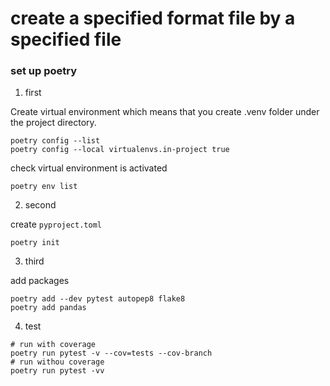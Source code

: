 # create a specified format file by a specified file

### set up poetry

1. first

Create virtual environment which means that you create .venv folder under the project directory.

```shell
poetry config --list
poetry config --local virtualenvs.in-project true
```

check virtual environment is activated

```shell
poetry env list
```

2. second

create `pyproject.toml`

```
poetry init
```

3. third

add packages

```shell
poetry add --dev pytest autopep8 flake8
poetry add pandas
```

4. test

```shell
# run with coverage
poetry run pytest -v --cov=tests --cov-branch
# run withou coverage
poetry run pytest -vv
```
